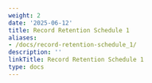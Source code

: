 ```yaml
---
weight: 2
date: '2025-06-12'
title: Record Retention Schedule 1
aliases:
- /docs/record-retention-schedule_1/
description: ''
linkTitle: Record Retention Schedule 1
type: docs
---
```


